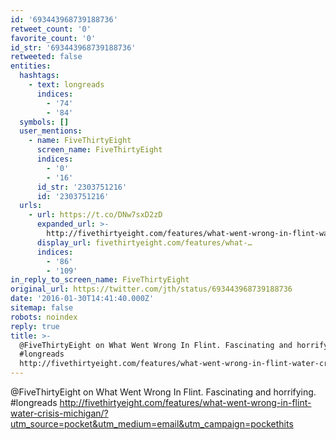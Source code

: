 ```yaml
---
id: '693443968739188736'
retweet_count: '0'
favorite_count: '0'
id_str: '693443968739188736'
retweeted: false
entities:
  hashtags:
    - text: longreads
      indices:
        - '74'
        - '84'
  symbols: []
  user_mentions:
    - name: FiveThirtyEight
      screen_name: FiveThirtyEight
      indices:
        - '0'
        - '16'
      id_str: '2303751216'
      id: '2303751216'
  urls:
    - url: https://t.co/DNw7sxD2zD
      expanded_url: >-
        http://fivethirtyeight.com/features/what-went-wrong-in-flint-water-crisis-michigan/?utm_source=pocket&utm_medium=email&utm_campaign=pockethits
      display_url: fivethirtyeight.com/features/what-…
      indices:
        - '86'
        - '109'
in_reply_to_screen_name: FiveThirtyEight
original_url: https://twitter.com/jth/status/693443968739188736
date: '2016-01-30T14:41:40.000Z'
sitemap: false
robots: noindex
reply: true
title: >-
  @FiveThirtyEight on What Went Wrong In Flint. Fascinating and horrifying.
  #longreads 
  http://fivethirtyeight.com/features/what-went-wrong-in-flint-water-crisis-michigan/?utm_source=pocket&utm_medium=email&utm_campaign=pockethits
---
```


@FiveThirtyEight on What Went Wrong In Flint. Fascinating and horrifying. #longreads  http://fivethirtyeight.com/features/what-went-wrong-in-flint-water-crisis-michigan/?utm_source=pocket&utm_medium=email&utm_campaign=pockethits